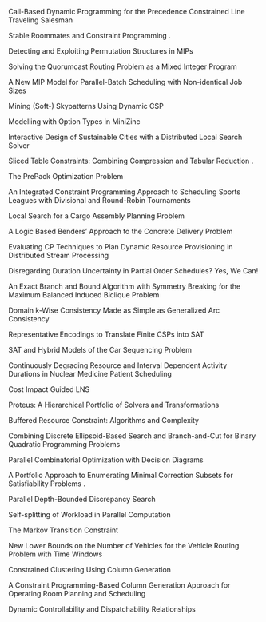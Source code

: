 Call-Based Dynamic Programming for the Precedence Constrained Line Traveling Salesman

Stable Roommates and Constraint Programming .

Detecting and Exploiting Permutation Structures in MIPs

Solving the Quorumcast Routing Problem as a Mixed Integer Program

A New MIP Model for Parallel-Batch Scheduling with Non-identical Job Sizes

Mining (Soft-) Skypatterns Using Dynamic CSP

Modelling with Option Types in MiniZinc

Interactive Design of Sustainable Cities with a Distributed Local Search Solver

Sliced Table Constraints: Combining Compression and Tabular Reduction . 

The PrePack Optimization Problem

An Integrated Constraint Programming Approach to Scheduling Sports Leagues with Divisional and Round-Robin Tournaments

Local Search for a Cargo Assembly Planning Problem

A Logic Based Benders’ Approach to the Concrete Delivery Problem

Evaluating CP Techniques to Plan Dynamic Resource Provisioning in Distributed Stream Processing

Disregarding Duration Uncertainty in Partial Order Schedules? Yes, We Can!

An Exact Branch and Bound Algorithm with Symmetry Breaking for the Maximum Balanced Induced Biclique Problem

Domain k-Wise Consistency Made as Simple as Generalized Arc Consistency

Representative Encodings to Translate Finite CSPs into SAT

SAT and Hybrid Models of the Car Sequencing Problem

Continuously Degrading Resource and Interval Dependent Activity Durations in Nuclear Medicine Patient Scheduling

Cost Impact Guided LNS

Proteus: A Hierarchical Portfolio of Solvers and Transformations

Buffered Resource Constraint: Algorithms and Complexity

Combining Discrete Ellipsoid-Based Search and Branch-and-Cut for Binary Quadratic Programming Problems

Parallel Combinatorial Optimization with Decision Diagrams

A Portfolio Approach to Enumerating Minimal Correction Subsets for Satisfiability Problems .

Parallel Depth-Bounded Discrepancy Search

Self-splitting of Workload in Parallel Computation

The Markov Transition Constraint

New Lower Bounds on the Number of Vehicles for the Vehicle Routing Problem with Time Windows

Constrained Clustering Using Column Generation

A Constraint Programming-Based Column Generation Approach for Operating Room Planning and Scheduling

Dynamic Controllability and Dispatchability Relationships
